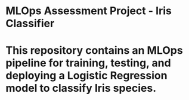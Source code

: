 # MLOps Assessment Project - Iris Classifier
# This repository contains an MLOps pipeline for training, testing, and deploying a Logistic Regression model to classify Iris species.
